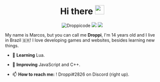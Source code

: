 <h1 align="center">Hi there <img src="https://raw.githubusercontent.com/kaueMarques/kaueMarques/master/hi.gif" width="30px"></h1>

<p align="center">
  <img src="https://komarev.com/ghpvc/?username=droppicode" alt="Droppicode" />
  <a href="https://discord.com/users/460429419404853248"><img src="https://img.shields.io/static/v1?label=Discord&message=!Droppi&color=4402dd&style=flat&logo=discord"></a>
  <a href="https://replit.com/@Droppi"><img src="https://img.shields.io/static/v1?label=Replit&message=Droppi&color=green&style=flat"></a>
</p>

My name is Marcos, but you can call me **Droppi**, I'm 14 years old and I live in Brazil 🇧🇷! I love developing games and websites, besides learning new things.

- 🌱 **Learning** Lua.

- 💪 **Improving** JavaScript and C++.

- 📫 **How to reach me:** ! Droppi#2826 on Discord (right up).
<p align=center>
  <img src="https://github-readme-stats.vercel.app/api?username=droppicode&show_icons=true&hide_border=true&count_private=true&include_all_commits=true&theme=radical" alt=""/> 
  <img src="https://github-readme-stats.vercel.app/api/wakatime?username=Droppicode&layout=compact&theme=radical&hide_border=true&v=2" alt=""/>
</p>
